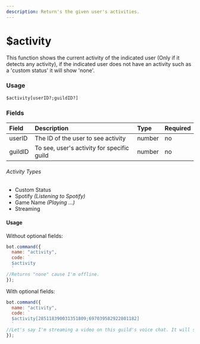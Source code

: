 ```yaml
---
description: Return's the given user's activities.
---
```


# $activity

This function shows the current activity of the indicated user \(Only if it detects any activity\), if the indicated user does not have an activity such as a 'custom status' it will show 'none'.

### Usage

```
$activity[userID?;guildID?]
```

### Fields

| Field | Description | Type | Required |
| :--- | :--- | :--- | :--- |
| userID | The ID of the user to see activity | number | no |
| guildID | To see, user's activity for specific guild | number | no |

###### Activity Types

* Custom Status
* Spotify _\(Listening to Spotify\)_
* Game Name _\(Playing ...\)_
* Streaming

#### Usage

Without optional fields:

```javascript
bot.command({
  name: "activity",
  code: `
  $activity
  `
//Returns "none" cause I'm offline.
});
```

With optional fields:

```javascript
bot.command({
  name: "activity",
  code: `
  $activity[285118390031351809;697039582922801182]
  `
//Let's say I'm streaming a video on this guild's voice chat. It will show "Streaming" activity since I'm streaming a video.
});
```
